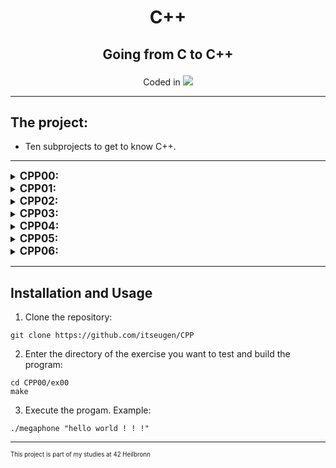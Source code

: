 <h1 align="center">
	<p>
		C++
	</p>
</h1>
<h2 align="center">
	<p>
			Going from C to C++
	</p>
</h2>
<p align="center">
Coded in
	<a href="https://skillicons.dev">
		<img src="https://skillicons.dev/icons?i=cpp" />
	</a>
</p>

---
## The project:
- Ten subprojects to get to know C++.
---
<!-- ## CPP00: -->
<details>
<summary><b><span style="font-size: larger;">CPP00:</span></b></summary>

#### Megaphone:
- Converts all arguments to uppercase and prints them on the terminal.
#### Phonebook:
- A Phonebook containing eight Contacts.
- Each contact has a name, surname, nickname, number and a secret.
- If you try to Contacts to a full book, the oldest Contact gets replaced.
- ADD: To add a new contact.
- SEARCH: To see a shortlist of contacts and to get all information of a specific contact.
- EXIT: To exit the program, all saved contacts will be lost.
#### Dreamjob:
- Reconstruct a .cpp file from a header file and a tests.cpp file.
- Make sure all tests work as expected.
- Only timestamps and deconstructors can be different.
</details>

<!-- ## CPP01: -->
<details>
<summary><b><span style="font-size: larger;">CPP01:</span></b></summary>

#### BraiiiiiiinnnzzzZ:
- Implements two Zombie classes.
- One creates a Zombie object on the stack.
- The other creates a Zombie object dynamically.
- The Zombies announce themselves.
#### Moar brainz!:
- Creates multiple Zombie objects in one allocation.
- Names them and shows they work the same way, one allocated object would work.
#### HI THIS IS BRAIN:
- Shows the working of addresses, references and pointers in C++ using the memory of a string.
#### Unnecessary Violence:
- Implements a weapon class, that has a type string, as well as a function to get and set the type.
- Creates two human classes. HumanA takes the weapon in its constructor while HumanB takes a pointer.
- The main shows the working of the classes, as well as the ability of HumanB to take a different weapon object.
#### Sed is for losers:
- The program takes three arguments: An input file, and two strings.
- Every occurence of the first string in the file will be replaced with the second string before being put in a new file.
- Type 'make test' to have the program run on the four input files.
#### Harl 2.0:
- Creates a class that prints different complaints, depending on the input.
- Uses pointers to member functions, to achieve that.
#### Harl filter:
- Similar to the previous exercise, but this one takes the complaint Harl will make as an argument.
- The program takes either: DEBUG, INFO, WARNING or ERROR.
- It will then print all the levels above the given one, p. e: if INFO is input, Harl will print INFO, WARNING and ERROR.
- As per the instructions, this is achieved with a switch statement.
</details>

<!-- ## CPP02: -->
<details>
<summary><b><span style="font-size: larger;">CPP02:</span></b></summary>

#### My First Class in Orthodox Canonical Form:
- Basic information about floating-point numbers to create a fixed-point number.
- The first class with a default constructor, a destructor, a copy constructor and a copy assignment operator overload.
#### Towards a more useful fixed-point number class:
- Constructors taking an integer or a floating-point number.
- Conversion from fixed point number to float or int.
- Overloading the '<<' operator to correctly print a Fixed object.
#### Now we're talking:
- Implementing the standart operations (>, <, >=, <=, == and !=) for our fixed-point number.
- The operations +,-,*,/ with our fixed-point number.
- Pre and post in- and decrements.
- Functions min and max to return the smallest/biggest number of two fixed-point numbers given.
#### BSP:
- Using the fixed-point numbers to indicate wether a point is inside a triangle or not.
- A Class Point which implements a point object.
- The function bsp which calculates if the point is inside the triangle.
</details>

<!-- ## CPP03: -->
<details>
<summary><b><span style="font-size: larger;">CPP03:</span></b></summary>

#### ClapTrap:
- Creating a base class for the next exercises to build upon.
- It has health and energy points it uses for specific actions. If it runs out of either, the object will display special messages.
- The class has a function to attack, which displays a message and the amount of damage it would do (0 for ClapTrap).
- There is a function beRepaired which repaires n healt points on the cost of one energy point per use.
- There is a function takeDamage which reduces the amount of health points by n.
#### ScavTrap:
- A class inhereting from ClapTrap. It creates a ClapTrap with different hit, energy and attack points.
- It has its own attack function that gets called instead of the ClapTrap attack function as well as a guardGate function that prints a message.
- The con- and destruction chaining is done correctly with the ClapTrap being built first and destroyed last.
#### FragTrap:
- Same as the ScavTrap the FragTrap inherits from ClapTrap. It has different values on built and a highFivesGuys function that is special.
#### DiamondTrap:
- A class that inherits from both FragTrap and ScavTrap. It visualises the Diamond inheritance problem.
- Only one ClapTrap will be constructed which is used for both the FragTrap and the ScavTrap.
- The DiamondTrap can call the functions of both the FragTrap and the ScavTrap.
</details>


<!-- ## CPP04: -->
<details>
<summary><b><span style="font-size: larger;">CPP04:</span></b></summary>

#### Polymorphism:
- A base class Animal, of which both Cat and Dog inherit from.
- It implements a virtual makeSound() function, that Dog and Cat implement.
- There is a WrongAnimal and WrongCat class, that show what would happen if makeSound() wouldn't be virtual.

#### Deepcopy:
- A Class brain is created, which holds an array of strings. A brain is added to the Dog and Cat class.
- The goal is to make sure, brain is being deepcopied in the OCF.
#### Abstract class:
- Makes the Animal class abstract to make sure it can't be instantiated.
#### Interface & recap:
- Creating multiple abstract classes/interfaces.
- A character can hold four different items in its inventory.
- There are two possible items (Materias), Cure and Ice, which display different messages on use.
- Every inventory, and Materia is a deepcopy and will therefore be deleted safely.
- A MateriaSource can be used to learn Materias (up to four will be held per MateriaSource object, more won't be created). It can also be used to create Materias. If the wanted Materia is learned, a new one of that type will be created and returned.

</details>

<!-- ## CPP05: -->
<details>
<summary><b><span style="font-size: larger;">CPP05:</span></b></summary>

#### Bureaucrat:
- Creates a Bureaucrat which has a grade which will later work as a level for signing and executing.
- Uses Exceptions to catch errors if a Bureaucrat is created with wrong values.
#### Form:
- Creates a Form class. A Form has a required minimum grade for executing and signing.
- Uses Exceptions if initiated with wrong values.
- Uses Exceptions to print the response of the signForm function in the Bureaucrat.
#### More Forms:
- Makes form an Abstract class.
- Creates three derived classes that build upon a Form. Each derived class does something different.
- Adds a execute function that allows the Bureaucrat to execute any of the Forms.
#### Intern
- A new class, that takes a Form type and creates a new Form and returns it.

</details>

<!-- ## CPP06: -->
<details>
<summary><b><span style="font-size: larger;">CPP06:</span></b></summary>

#### Scalar Conversion:
- Takes a String and converts it into a char, integer, float and double.
- Also takes a string containing a character ('a'), to use as a value.
- Error proof for wrong input.
- Uses static casts.
#### Serializer:
- Takes a pointer to the data struct and converts it to a uintptr_t.
- Also reconverts the uintptr_t into the data struct.
- Uses reinterpret casts.
#### Identifier:
- Generates a random type of a Bass class (either A, B or C).
- Identifies which type of Base it is from either a pointer or a reference.
- Uses dynamic cast.

</details>

---
## Installation and Usage
1. Clone the repository:
```shell
git clone https://github.com/itseugen/CPP
```
2. Enter the directory of the exercise you want to test and build the program:
```shell
cd CPP00/ex00
make
```
3. Execute the progam. Example:
```shell
./megaphone "hello world ! ! !"
```
---
<sub><sup>This project is part of my studies at 42 Heilbronn</sup></sub>